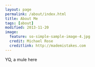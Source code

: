 ```yaml
---
layout: page
permalink: /about/index.html
title: About Me
tags: [about]
modified: 2013-11-20
image:
  feature: so-simple-sample-image-4.jpg
  credit: Michael Rose
  creditlink: http://mademistakes.com
---
```


YQ, a mule here